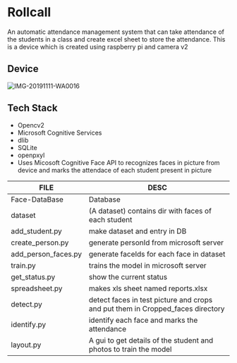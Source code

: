 # Rollcall
An automatic attendance management system that can take attendance of the students in a class and create excel sheet to store the attendance.
This is a device which is created using raspberry pi and camera v2


## Device

![IMG-20191111-WA0016](https://user-images.githubusercontent.com/18730159/88021964-08929a80-cb4c-11ea-8c6f-3e73dcdc2ecc.jpg)

## Tech Stack

* Opencv2
* Microsoft Cognitive Services
* dlib
* SQLite
* openpxyl
* Uses Micosoft Cognitive Face API to recognizes faces in picture from device and marks the attendace of each student present in picture

| FILE	             |  DESC                                                                            |
---------------------|-------------------------------------------------------------------------------------
|Face-DataBase	     |   Database                                                                         |
|dataset	           |   (A dataset) contains dir with faces of each student                              |
|add_student.py	     |   make dataset and entry in DB                                                     |
|create_person.py	   |   generate personId from microsoft server                                          |
|add_person_faces.py |	 generate faceIds for each face in dataset                                       |
|train.py	           |   trains the model in microsoft server                                             |
|get_status.py	     |   show the current status                                                          |
|spreadsheet.py	     |   makes xls sheet named reports.xlsx                                                |
|detect.py	         |   detect faces in test picture and crops and put them in Cropped_faces directory   |
|identify.py	       |   identify each face and marks the attendance                                      |
|layout.py           |   A gui to get details of the student and photos to train the model                |


